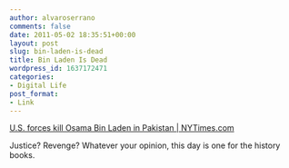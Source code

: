 ```yaml
---
author: alvaroserrano
comments: false
date: 2011-05-02 18:35:51+00:00
layout: post
slug: bin-laden-is-dead
title: Bin Laden Is Dead
wordpress_id: 1637172471
categories:
- Digital Life
post_format:
- Link
---
```


[U.S. forces kill Osama Bin Laden in Pakistan | NYTimes.com](http://www.nytimes.com/2011/05/02/world/asia/osama-bin-laden-is-killed.html?hp)

Justice? Revenge? Whatever your opinion, this day is one for the history books.

